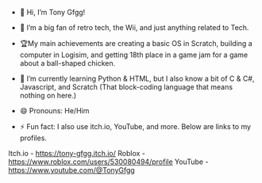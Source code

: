 - 👋 Hi, I’m Tony Gfgg!
  
- 👀 I’m a big fan of retro tech, the Wii, and just anything related to Tech.

- 🏆My main achievements are creating a basic OS in Scratch, building a computer in Logisim, and getting 18th place in a game jam for a game about a ball-shaped chicken.
  
- 🌱 I’m currently learning Python & HTML, but I also know a bit of C & C#, Javascript, and Scratch (That block-coding language that means nothing on here.)
  
- 😄 Pronouns: He/Him
  
- ⚡ Fun fact: I also use itch.io, YouTube, and more. Below are links to my profiles.

  
Itch.io - https://tony-gfgg.itch.io/
Roblox - https://www.roblox.com/users/530080494/profile
YouTube - https://www.youtube.com/@TonyGfgg
